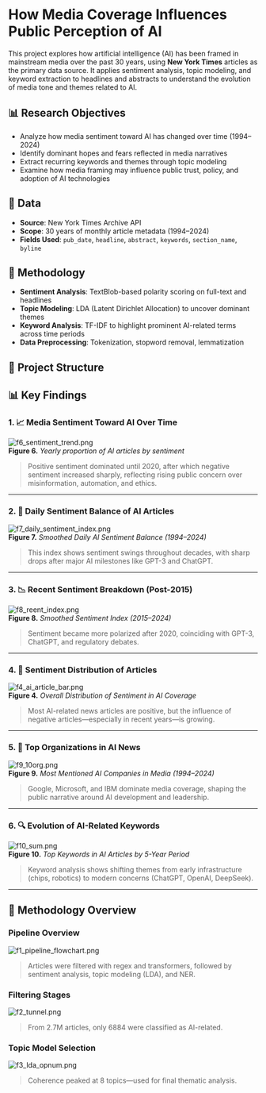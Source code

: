 # How Media Coverage Influences Public Perception of AI

This project explores how artificial intelligence (AI) has been framed in mainstream media over the past 30 years, using **New York Times** articles as the primary data source. It applies sentiment analysis, topic modeling, and keyword extraction to headlines and abstracts to understand the evolution of media tone and themes related to AI.

## 📊 Research Objectives

- Analyze how media sentiment toward AI has changed over time (1994–2024)
- Identify dominant hopes and fears reflected in media narratives
- Extract recurring keywords and themes through topic modeling
- Examine how media framing may influence public trust, policy, and adoption of AI technologies

## 📰 Data

- **Source**: New York Times Archive API
- **Scope**: 30 years of monthly article metadata (1994–2024)
- **Fields Used**: `pub_date`, `headline`, `abstract`, `keywords`, `section_name`, `byline`

## 🧪 Methodology

- **Sentiment Analysis**: TextBlob-based polarity scoring on full-text and headlines
- **Topic Modeling**: LDA (Latent Dirichlet Allocation) to uncover dominant themes
- **Keyword Analysis**: TF-IDF to highlight prominent AI-related terms across time periods
- **Data Preprocessing**: Tokenization, stopword removal, lemmatization

## 📁 Project Structure

## 📊 Key Findings

### 1. 📈 Media Sentiment Toward AI Over Time
![f6_sentiment_trend.png](output/f6_sentiment_trend.png)  
**Figure 6.** *Yearly proportion of AI articles by sentiment*  
> Positive sentiment dominated until 2020, after which negative sentiment increased sharply, reflecting rising public concern over misinformation, automation, and ethics.
---

### 2. 🧭 Daily Sentiment Balance of AI Articles
![f7_daily_sentiment_index.png](output/f7_daily_sentiment_index.png)  
**Figure 7.** *Smoothed Daily AI Sentiment Balance (1994–2024)*  
> This index shows sentiment swings throughout decades, with sharp drops after major AI milestones like GPT-3 and ChatGPT.

---

### 3. 📉 Recent Sentiment Breakdown (Post-2015)
![f8_reent_index.png](output/f8_reent_index.png)  
**Figure 8.** *Smoothed Sentiment Index (2015–2024)*  
> Sentiment became more polarized after 2020, coinciding with GPT-3, ChatGPT, and regulatory debates.

---

### 4. 🧾 Sentiment Distribution of Articles
![f4_ai_article_bar.png](output/f4_ai_article_bar.png)  
**Figure 4.** *Overall Distribution of Sentiment in AI Coverage*  
> Most AI-related news articles are positive, but the influence of negative articles—especially in recent years—is growing.

---

### 5. 🏢 Top Organizations in AI News
![f9_10org.png](output/f9_10org.png)  
**Figure 9.** *Most Mentioned AI Companies in Media (1994–2024)*  
> Google, Microsoft, and IBM dominate media coverage, shaping the public narrative around AI development and leadership.

---

### 6. 🔍 Evolution of AI-Related Keywords
![f10_sum.png](output/f10_sum.png)  
**Figure 10.** *Top Keywords in AI Articles by 5-Year Period*  
> Keyword analysis shows shifting themes from early infrastructure (chips, robotics) to modern concerns (ChatGPT, OpenAI, DeepSeek).

---

## 🧪 Methodology Overview

### Pipeline Overview
![f1_pipeline_flowchart.png](output/f1_pipeline_flowchart.png)  
> Articles were filtered with regex and transformers, followed by sentiment analysis, topic modeling (LDA), and NER.

### Filtering Stages
![f2_tunnel.png](output/f2_tunnel.png)  
> From 2.7M articles, only 6884 were classified as AI-related.

### Topic Model Selection
![f3_lda_opnum.png](output/f3_lda_opnum.png)  
> Coherence peaked at 8 topics—used for final thematic analysis.
